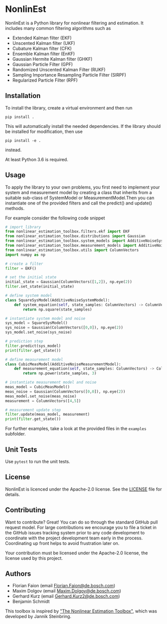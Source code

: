 NonlinEst
=========

NonlinEst is a Python library for nonlinear filtering and estimation. It includes many common filtering algorithms such as
* Extended Kalman filter (EKF)
* Unscented Kalman filter (UKF)
* Cubature Kalman filter (CFK)
* Ensemble Kalman filter (EnKF)
* Gaussian Hermite Kalman filter (GHKF)
* Gaussian Particle Filter (GPF)
* Randomized Unscented Kalman Filter (RUKF)
* Sampling Importance Resampling Particle Filter (SIRPF)
* Regularized Particle Filter (RPF)

Installation
------------
To install the library, create a virtual environment and then run

```
pip install .
````
This will automatically install the needed dependencies. If the library should be installed for modification, then use
```
pip install -e .
```
instead.

At least Python 3.6 is required.

Usage
-----
To apply the library to your own problems, you first need to implement your system and measurement model by creating a class that inherits from a suitable sub-class of SystemModel or MeasurementModel.Then you can instantiate one of the provided filters and call the predict() and update() methods.

For example consider the following code snippet

```python
# import library
from nonlinear_estimation_toolbox.filters.ekf import EKF
from nonlinear_estimation_toolbox.distributions import Gaussian
from nonlinear_estimation_toolbox.system_models import AdditiveNoiseSystemModel
from nonlinear_estimation_toolbox.measurement_models import AdditiveNoiseMeasurementModel, MeasurementModel
from nonlinear_estimation_toolbox.utils import ColumnVectors
import numpy as np

# create a filter
filter = EKF()

# set the initial state
initial_state = Gaussian(ColumnVectors([1,2]), np.eye(2))
filter.set_state(initial_state)

# define system model
class SquareSysModel(AdditiveNoiseSystemModel):
    def system_equation(self, state_samples: ColumnVectors) -> ColumnVectors:
        return np.square(state_samples)

# instantiate system model and noise
sys_model = SquareSysModel()
sys_noise = Gaussian(ColumnVectors([0,0]), np.eye(2))
sys_model.set_noise(sys_noise)

# prediction step
filter.predict(sys_model)
print(filter.get_state())

# define measurement model
class CubicMeasModel(AdditiveNoiseMeasurementModel):
    def measurement_equation(self, state_samples: ColumnVectors) -> ColumnVectors:
        return np.power(state_samples, 3)

# instantiate measurement model and noise
meas_model = CubicMeasModel()
meas_noise = Gaussian(ColumnVectors([0,0]), np.eye(2))
meas_model.set_noise(meas_noise)
measurement = ColumnVectors([4,5])

# measurement update step
filter.update(meas_model, measurement)
print(filter.get_state())
```

For further examples, take a look at the provided files in the `examples` subfolder.


Unit Tests
----------
Use `pytest` to run the unit tests.

License
-------

NonlinEst is licenced under the Apache-2.0 license. See the [LICENSE](LICENSE) file for details.

Contributing
------------

Want to contribute? Great! You can do so through the standard GitHub pull request model. For large contributions we encourage you to file a ticket in the GitHub issues tracking system prior to any code development to coordinate with the project development team early in the process. Coordinating up front helps to avoid frustration later on.

Your contribution must be licensed under the Apache-2.0 license, the license used by this project.

Authors
-------
* Florian Faion (email Florian.Faion@de.bosch.com)
* Maxim Dolgov (email Maxim.Dolgov@de.bosch.com)
* Gerhard Kurz (email Gerhard.Kurz2@de.bosch.com)
* Benjamin Schmidt

This toolbox is inspired by ["The Nonlinear Estimation Toolbox"](https://nonlinearestimation.bitbucket.io/), which was developed by Jannik Steinbring.
